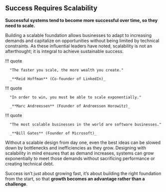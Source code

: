 ## Success Requires Scalability

**Successful systems tend to become more successful over time, so they need to scale.**

Building a scalable foundation allows businesses to adapt to increasing demands and capitalize on opportunities without 
being limited by technical constraints. As these influential leaders have noted, scalability is not an afterthought; it 
is integral to achieve sustainable success.

!!! quote

      "The faster you scale, the more wealth you create."

      _**Reid Hoffman** (Co-founder of LinkedIn)_

!!! quote

      "In order to win, you must be able to scale exponentially."

      _**Marc Andreessen** (Founder of Andreessen Horowitz)_

!!! quote

      "The most scalable businesses in the world are software businesses."

      _**Bill Gates** (Founder of Microsoft)_

Without a scalable design from day one, even the best ideas can be slowed down by bottlenecks and inefficiencies as
they grow. Designing with scalability in mind ensures that as demand increases, systems can grow exponentially to meet
those demands without sacrificing performance or creating technical debt.

Success isn’t just about growing fast, it’s about building the right foundation from the start, so that **growth 
becomes an advantage rather than a challenge**.